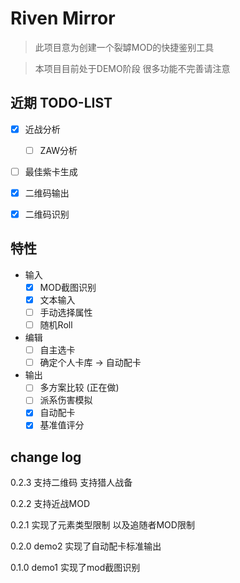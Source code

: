 # Riven Mirror

> 此项目意为创建一个裂罅MOD的快捷鉴别工具

> 本项目目前处于DEMO阶段 很多功能不完善请注意

## 近期 TODO-LIST

- [x] 近战分析
  - [ ] ZAW分析
- [ ] 最佳紫卡生成
- [x] 二维码输出
- [x] 二维码识别


## 特性
- 输入
  - [x] MOD截图识别
  - [x] 文本输入
  - [ ] 手动选择属性
  - [ ] 随机Roll
- 编辑
  - [ ] 自主选卡
  - [ ] 确定个人卡库 -> 自动配卡
- 输出
  - [ ] 多方案比较 (正在做)
  - [ ] 派系伤害模拟
  - [x] 自动配卡
  - [x] 基准值评分

## change log

0.2.3 支持二维码 支持猎人战备

0.2.2 支持近战MOD

0.2.1 实现了元素类型限制 以及追随者MOD限制

0.2.0 demo2 实现了自动配卡标准输出

0.1.0 demo1 实现了mod截图识别
